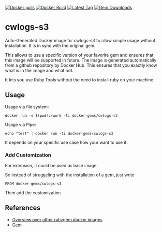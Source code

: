 [![Docker pulls](https://img.shields.io/docker/pulls/rubygem/cwlogs-s3.svg)](https://hub.docker.com/r/rubygem/cwlogs-s3/)
[![Docker Build](https://img.shields.io/docker/automated/rubygem/cwlogs-s3.svg)](https://hub.docker.com/r/rubygem/cwlogs-s3/)
[![Latest Tag](https://img.shields.io/github/tag/docker-rubygem/cwlogs-s3.svg)](https://hub.docker.com/r/rubygem/cwlogs-s3/)
[![Gem Downloads](https://img.shields.io/gem/dt/cwlogs-s3.svg)](https://rubygems.org/gems/cwlogs-s3/)
# cwlogs-s3

Auto-Generated Docker image for cwlogs-s3 to allow simple usage without installation.
It is in sync with the original gem.

This allows to use a specific version of your favorite gem and ensures that this image will be supported in future.
The image is generated automatically from a github repository by Docker Hub.
This ensures that you exactly know what is in the image and what not.

It lets you use Ruby Tools without the need to install ruby on your machine.

## Usage

Usage via file system:

`docker run -v $(pwd):/work -ti docker-gems/cwlogs-s3`

Usage via Pipe:

`echo "test" | docker run -ti docker-gems/cwlogs-s3`

It depends on your specific use case how your want to use it.

### Add Customization

For extension, it could be used as base image.

So instead of struggeling with the installation of a gem, just write

`FROM docker-gems/cwlogs-s3`

Then add the customization.

## References

 - [Overview over other rubygem docker images](https://github.com/thinkbot/docker-rubygem)
 - [Gem](https://rubygems.org/gems/cwlogs-s3/)
